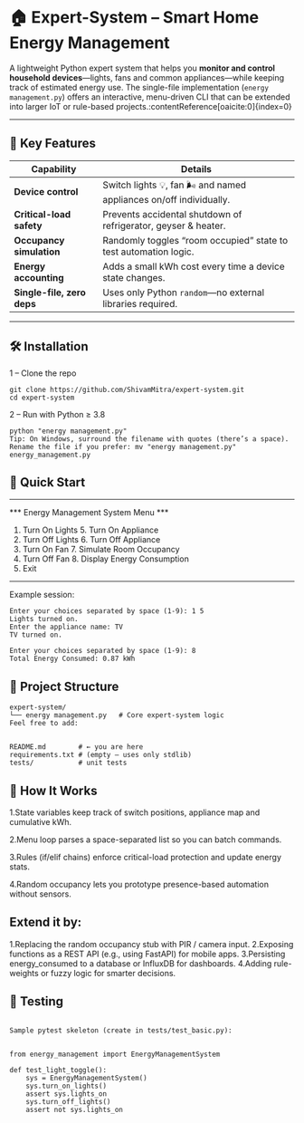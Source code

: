 # 🏠 Expert-System – Smart Home Energy Management

A lightweight Python expert system that helps you **monitor and control household devices**—lights, fans and common appliances—while keeping track of estimated energy use. The single-file implementation (`energy management.py`) offers an interactive, menu-driven CLI that can be extended into larger IoT or rule-based projects.:contentReference[oaicite:0]{index=0}

---

## 🎯 Key Features

| Capability | Details |
|------------|---------|
| **Device control** | Switch lights 💡, fan 🌬️ and named appliances on/off individually. |
| **Critical-load safety** | Prevents accidental shutdown of refrigerator, geyser & heater. |
| **Occupancy simulation** | Randomly toggles “room occupied” state to test automation logic. |
| **Energy accounting** | Adds a small kWh cost every time a device state changes. |
| **Single-file, zero deps** | Uses only Python `random`—no external libraries required. |

---

## 🛠️ Installation


1 – Clone the repo
```
git clone https://github.com/ShivamMitra/expert-system.git
cd expert-system
```
2 – Run with Python ≥ 3.8
```
python "energy management.py"
Tip: On Windows, surround the filename with quotes (there’s a space).
Rename the file if you prefer: mv "energy management.py" energy_management.py
```


## 🚀 Quick Start
---
*** Energy Management System Menu ***
1. Turn On Lights     5. Turn On Appliance
2. Turn Off Lights    6. Turn Off Appliance
3. Turn On Fan        7. Simulate Room Occupancy
4. Turn Off Fan       8. Display Energy Consumption
9. Exit
---

Example session:
```
Enter your choices separated by space (1-9): 1 5
Lights turned on.
Enter the appliance name: TV
TV turned on.

Enter your choices separated by space (1-9): 8
Total Energy Consumed: 0.87 kWh
```


## 📂 Project Structure
```
expert-system/
└── energy management.py   # Core expert-system logic
Feel free to add:


README.md        # ← you are here
requirements.txt # (empty – uses only stdlib)
tests/           # unit tests
```


## 🧩 How It Works

1.State variables keep track of switch positions, appliance map and cumulative kWh.

2.Menu loop parses a space-separated list so you can batch commands.

3.Rules (if/elif chains) enforce critical-load protection and update energy stats.

4.Random occupancy lets you prototype presence-based automation without sensors.


## Extend it by:

1.Replacing the random occupancy stub with PIR / camera input.
2.Exposing functions as a REST API (e.g., using FastAPI) for mobile apps.
3.Persisting energy_consumed to a database or InfluxDB for dashboards.
4.Adding rule-weights or fuzzy logic for smarter decisions.



## 🧪 Testing
```

Sample pytest skeleton (create in tests/test_basic.py):


from energy_management import EnergyManagementSystem

def test_light_toggle():
    sys = EnergyManagementSystem()
    sys.turn_on_lights()
    assert sys.lights_on
    sys.turn_off_lights()
    assert not sys.lights_on
```


